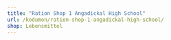```yaml
---
title: "Ration Shop 1 Angadickal High School"
url: /kodumon/ration-shop-1-angadickal-high-school/
shop: Lebensmittel
---
```

